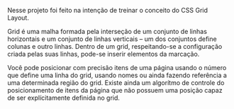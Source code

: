 Nesse projeto foi feito na intenção de treinar o conceito do CSS Grid Layout.

Grid é uma malha formada pela interseção de um conjunto de linhas horizontais e 
um conjunto de linhas verticais – um dos conjuntos define colunas e outro linhas. 
Dentro de um grid, respeitando-se a configuração criada pelas suas linhas, 
pode-se inserir elementos da marcação. 

Você pode posicionar com precisão itens de uma página usando o número que define uma linha do grid,
usando nomes ou ainda fazendo referência a uma determinada região do grid.
Existe ainda um algorítmo de controle do posicionamento de itens da página que não possuem uma posição
capaz de ser explícitamente definida no grid.
